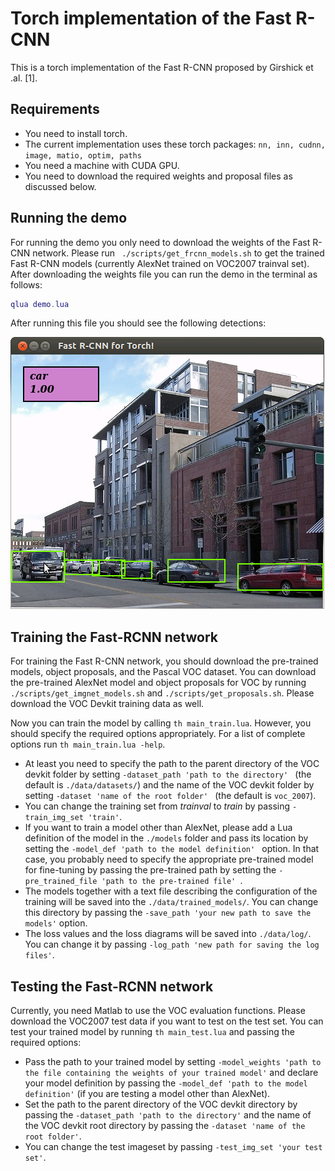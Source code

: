 # Torch implementation of the Fast R-CNN
This is a torch implementation of the Fast R-CNN proposed by Girshick et .al. [1].
## Requirements
* You need to install torch.
* The current implementation uses these torch packages: ```nn, inn, cudnn, image, matio, optim, paths ```
* You need a machine with CUDA GPU.
*  You need to download the required weights and proposal files as discussed below.

## Running the demo
For running the demo you only need to download the weights of the Fast R-CNN network. Please run ``` ./scripts/get_frcnn_models.sh``` to get the trained Fast R-CNN models (currently AlexNet trained on VOC2007 trainval set). After downloading the weights file you can run the demo in the terminal as follows:
```lua
qlua demo.lua
```
After running this file you should see the following detections:

![alt text](data/demo/demo_detections.png "Detections with AlexNet")
## Training the Fast-RCNN network
For training the Fast R-CNN network, you should download the pre-trained models, object proposals, and the Pascal VOC dataset. You can download the pre-trained AlexNet model and object proposals for VOC by running ```./scripts/get_imgnet_models.sh``` and ```./scripts/get_proposals.sh```. Please download the VOC Devkit training data as well.

Now you can train the model by calling ```th main_train.lua```. However, you should specify the required options appropriately. For a list of complete options run ```th main_train.lua -help```. 

* At least you need to specify the path to the parent directory of the VOC devkit folder by setting ```-dataset_path 'path to the directory' ``` (the default is ```./data/datasets/```) and the name of the VOC devkit folder by setting ```-dataset 'name of the root folder' ``` (the default is ```voc_2007```). 
* You can change the training set from *trainval* to *train* by passing ```-train_img_set 'train'```.
* If you want to train a model other than AlexNet, please add a Lua definition of the model  in the ```./models``` folder and pass its location by setting the ```-model_def 'path to the model definition' ``` option. In that case, you probably need to specify the appropriate pre-trained model for fine-tuning by passing the  pre-trained path by setting the ```-pre_trained_file 'path to the pre-trained file' ```.
* The models together with a text file describing the configuration of the training will be saved into the ```./data/trained_models/```. You can change this directory by passing the ```-save_path 'your new path to save the models'``` option. 
* The loss values and the loss diagrams will be saved into ```./data/log/```. You can change it by passing ```-log_path 'new path for saving the log files'```.

## Testing the Fast-RCNN network
Currently, you need Matlab to use the VOC evaluation functions. Please download the VOC2007 test data if you want to test on the test set. You can test your trained model by running ```th main_test.lua``` and passing the required options:
* Pass the path to your trained model by setting ```-model_weights 'path to the file containing the weights of your trained model'``` and declare your model definition by passing the ```-model_def 'path to the model definition'``` (if you are testing a model other than AlexNet).
* Set the path to the parent directory of the VOC devkit directory by passing the ```-dataset_path 'path to the directory'``` and the name of the VOC devkit root directory by passing the ```-dataset 'name of the root folder'```.
* You can change the test imageset by passing ```-test_img_set 'your test set'```.
